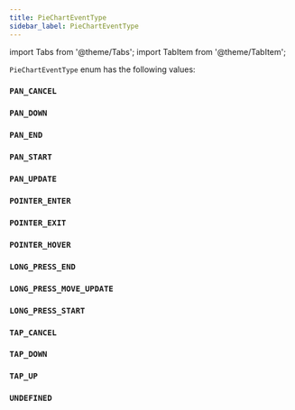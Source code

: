 ```yaml
---
title: PieChartEventType
sidebar_label: PieChartEventType
---
```

import Tabs from '@theme/Tabs';
import TabItem from '@theme/TabItem';

`PieChartEventType` enum has the following values:

### `PAN_CANCEL`
### `PAN_DOWN`
### `PAN_END`
### `PAN_START`
### `PAN_UPDATE`
### `POINTER_ENTER`
### `POINTER_EXIT`
### `POINTER_HOVER`
### `LONG_PRESS_END`
### `LONG_PRESS_MOVE_UPDATE`
### `LONG_PRESS_START`
### `TAP_CANCEL`
### `TAP_DOWN`
### `TAP_UP`
### `UNDEFINED`
